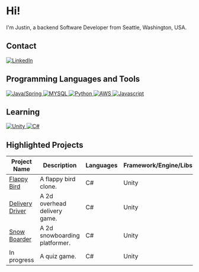 # Hi!
I'm Justin, a backend Software Developer from Seattle, Washington, USA.

## Contact
[
![LinkedIn](https://img.shields.io/badge/LinkedIn-0077B5?style=for-the-badge&logo=linkedin&logoColor=white)
](https://www.linkedin.com/in/justindstein/)

## Programming Languages and Tools
[
![Java/Spring](https://img.shields.io/badge/Java/Spring-white?style=for-the-badge&logo=spring&logoColor=6DB33F)
](https://github.com/justindstein?tab=repositories&q=&type=&language=java)
[
![MYSQL](https://img.shields.io/badge/mysql-4479A1?style=for-the-badge&logo=mysql&logoColor=white)
](https://github.com/justindstein?tab=repositories&q=mysql&type=&language=&sort=)
[
![Python](https://img.shields.io/badge/python-3776AB?style=for-the-badge&logo=python&logoColor=white)
](https://github.com/justindstein?tab=repositories&q=python&type=&language=&sort=)
[
![AWS](https://img.shields.io/badge/aws-white?style=for-the-badge&logo=amazonaws&logoColor=orange)
](https://github.com/justindstein?tab=repositories&q=aws&type=&language=&sort=)
[
![Javascript](https://img.shields.io/badge/JavaScript-323330?style=for-the-badge&logo=javascript&logoColor=F7DF1E)
](https://github.com/justindstein?tab=repositories&q=javascript)
## Learning
[
![Unity](https://img.shields.io/badge/Unity-100000?style=for-the-badge&logo=unity&logoColor=white)
](https://github.com/justindstein?tab=repositories&q=unity)
[
![C#](https://img.shields.io/badge/C%23-239120?style=for-the-badge&logo=c-sharp&logoColor=white)
](https://github.com/justindstein?tab=repositories&q=&type=&language=c%23)
## Highlighted Projects
|Project Name | Description | Languages | Framework/Engine/Libs | Github |
|------|-------|------| ----- | ----- |
| [Flappy Bird](https://github.com/justindstein/flappy-bird) | A flappy bird clone. | C# | Unity | [github.com/justindstein/flappy-bird](https://github.com/justindstein/flappy-bird)
| [Delivery Driver](https://github.com/justindstein/delivery-driver) | A 2d overhead delivery game. | C# | Unity | [github.com/justindstein/delivery-driver](https://github.com/justindstein/delivery-driver)
| [Snow Boarder](https://github.com/justindstein/snow-boarder) | A 2d snowboarding platformer. | C# | Unity | [github.com/justindstein/snow-boarder](https://github.com/justindstein/snow-boarder)
| In progress | A quiz game. | C# | Unity | [github.com/justindstein/quiz-master](https://github.com/justindstein/quiz-master)
